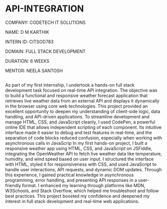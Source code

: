 # API-INTEGRATION

COMPANY: CODETECH IT SOLUTIONS

NAME: D M KARTHIK

INTERN ID: CITSOD783

DOMAIN: FULL STACK DEVELOPMENT

DURATION: 6 WEEKS

MENTOR: NEELA SANTOSH

##
As part of my first internship, I undertook a hands-on full stack development task focused on real-time API integration. The objective was to build a functional and responsive weather forecast application that retrieves live weather data from an external API and displays it dynamically in the browser using core web technologies. This project provided an excellent opportunity to deepen my understanding of client-side logic, data handling, and API-driven applications.
To streamline development and manage HTML, CSS, and JavaScript cleanly, I used CodePen, a powerful online IDE that allows independent scripting of each component. Its intuitive interface made it easier to debug and test features in real-time, and the separation of code blocks reduced confusion, especially when working with asynchronous calls in JavaScrip
In my first hands-on project, I built a responsive weather app using HTML, CSS, and JavaScript on JSFiddle, integrating the OpenWeather API to fetch live weather data like temperature, humidity, and wind speed based on user input. I structured the interface with HTML, styled it for responsiveness with CSS, and used JavaScript to handle user interactions, API requests, and dynamic DOM updates. Through this experience, I gained practical knowledge in asynchronous programming, error handling, and presenting API responses in a user-friendly format. I enhanced my learning through platforms like MDN, W3Schools, and Stack Overflow, which helped me troubleshoot and follow best practices. This project boosted my confidence and deepened my interest in full stack development and real-time web applications.
